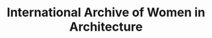 ---
layout: repo
title: "International Archive of Women in Architecture"
id: 16105
permalink: repos/16105/
---